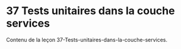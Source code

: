# 37 Tests unitaires dans la couche services

Contenu de la leçon 37-Tests-unitaires-dans-la-couche-services.
